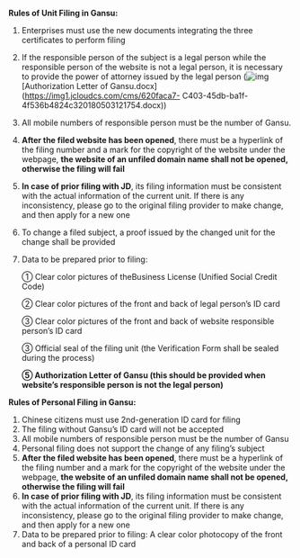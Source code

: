 **Rules of Unit Filing in Gansu:**

1. Enterprises must use the new documents integrating the three certificates to perform filing

2. If the responsible person of the subject is a legal person while the responsible person of the website is not a legal person, it is necessary to provide the power of attorney issued by the legal person (![img](http://cms.jcloud.com/ueditor/dialogs/attachment/fileTypeImages/icon_doc.gif)[Authorization Letter of Gansu.docx](https://img1.jcloudcs.com/cms/620faca7- C403-45db-ba1f-4f536b4824c320180503121754.docx))

3. All mobile numbers of responsible person must be the number of Gansu.

4. **After the filed website has been opened**, there must be a hyperlink of the filing number and a mark for the copyright of the website under the webpage, **the website of an unfiled domain name shall not be opened, otherwise the filing will fail**

5. **In case of prior filing with JD**, its filing information must be consistent with the actual information of the current unit. If there is any inconsistency, please go to the original filing provider to make change, and then apply for a new one

6. To change a filed subject, a proof issued by the changed unit for the change shall be provided

7. Data to be prepared prior to filing:

   ① Clear color pictures of theBusiness License (Unified Social Credit Code)

   ② Clear color pictures of the front and back of legal person’s ID card

   ③ Clear color pictures of the front and back of website responsible person’s ID card

   ③ Official seal of the filing unit (the Verification Form shall be sealed during the process)

   **⑤ Authorization Letter of Gansu (this should be provided when website’s responsible person is not the legal person)**

**Rules of Personal Filing in Gansu:**

1. Chinese citizens must use 2nd-generation ID card for filing
2. The filing without Gansu’s ID card will not be accepted
3. All mobile numbers of responsible person must be the number of Gansu
4. Personal filing does not support the change of any filing’s subject
5. **After the filed website has been opened**, there must be a hyperlink of the filing number and a mark for the copyright of the website under the webpage, **the website of an unfiled domain name shall not be opened, otherwise the filing will fail**
6. **In case of prior filing with JD**, its filing information must be consistent with the actual information of the current unit. If there is any inconsistency, please go to the original filing provider to make change, and then apply for a new one
7. Data to be prepared prior to filing: A clear color photocopy of the front and back of a personal ID card